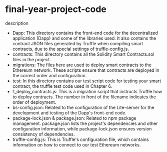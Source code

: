 # final-year-project-code
description
- Dapp: This directory contains the front-end code for the decentralized application (Dapp) and some of the libraries used. It also contains the contract JSON files generated by Truffle when compiling smart contracts, due to the special settings of truffle-config.js.
- contracts: This directory contains all the Solidity Smart Contracts.sol files in the project.
- migrations: The files here are used to deploy smart contracts to the Ethereum network. These scripts ensure that contracts are deployed in the correct order and configuration.
- test: In this directory contains our test script code for testing your smart contract, the truffle test code used in Chapter 6.
- 1_deploy_contracts.js: This is a migration script that instructs Truffle how to deploy contracts. The number in front of the filename indicates the order of deployment.
- bs-config.json: Related to the configuration of the Lite-server for the development and testing of the Dapp's front-end code.
- package-lock.json & package.json: Related to npm package management. package.json lists the project's dependencies and other configuration information, while package-lock.json ensures version consistency of dependencies.
- truffle-config.js: This is Truffle's configuration file, which contains information on how to connect to our test Ethereum networks.

